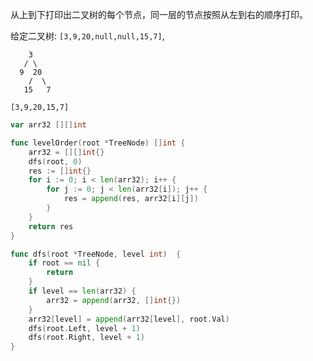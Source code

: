 从上到下打印出二叉树的每个节点，同一层的节点按照从左到右的顺序打印。

给定二叉树: `[3,9,20,null,null,15,7]`,

```
    3
   / \
  9  20
    /  \
   15   7
```

```
[3,9,20,15,7]
```

```go
var arr32 [][]int

func levelOrder(root *TreeNode) []int {
	arr32 = [][]int{}
	dfs(root, 0)
	res := []int{}
	for i := 0; i < len(arr32); i++ {
		for j := 0; j < len(arr32[i]); j++ {
			res = append(res, arr32[i][j])
		}
	}
	return res
}

func dfs(root *TreeNode, level int)  {
	if root == nil {
		return
	}
	if level == len(arr32) {
		arr32 = append(arr32, []int{})
	}
	arr32[level] = append(arr32[level], root.Val)
	dfs(root.Left, level + 1)
	dfs(root.Right, level + 1)
}

```

